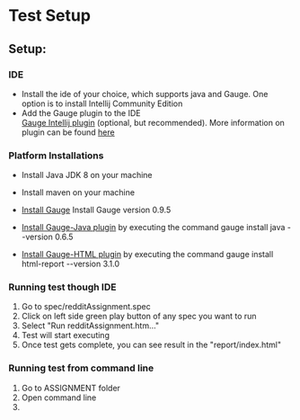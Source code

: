 # Test Setup

## Setup:

### IDE
- Install the ide of your choice, which supports java and Gauge. One option is to install Intellij Community Edition
- Add the Gauge plugin to the IDE
<br> [Gauge Intellij plugin](https://plugins.jetbrains.com/plugin/7535) (optional, but recommended). More information on plugin can be found [here](http://getgauge.io/documentation/user/current/ide_support/intellij_idea.html)

### Platform Installations
- Install Java JDK 8 on your machine
- Install maven on your machine
- [Install Gauge](http://getgauge.io/download.html)
  Install Gauge version 0.9.5
  
- [Install Gauge-Java plugin](http://getgauge.io/documentation/user/current/plugins/installation.html) by executing the command
  gauge install java --version 0.6.5
  
- [Install Gauge-HTML plugin](http://getgauge.io/documentation/user/current/plugins/installation.html) by executing the command
  gauge install html-report --version 3.1.0
  
### Running test though IDE
1. Go to spec/redditAssignment.spec
2. Click on left side green play button of any spec you want to run
3. Select "Run redditAssignment.htm..."
4. Test will start executing
5. Once test gets complete, you can see result in the "report/index.html"

### Running test from command line
1. Go to ASSIGNMENT folder
2. Open command line
3. 
